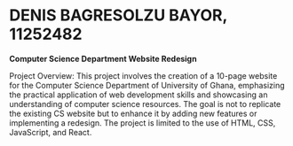 # DENIS BAGRESOLZU BAYOR, 11252482

<b>Computer Science Department Website Redesign</b>

Project Overview:
This project involves the creation of a 10-page website for the Computer Science Department of University of Ghana, emphasizing the practical application of web development skills and showcasing an understanding of computer science resources. The goal is not to replicate the existing CS website but to enhance it by adding new features or implementing a redesign. The project is limited to the use of HTML, CSS, JavaScript, and React.